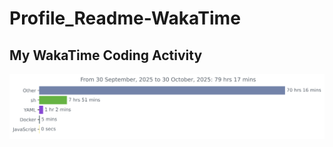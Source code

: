 # Profile_Readme-WakaTime

## My WakaTime Coding Activity

![Avinal WakaTime Activity](https://github.com/avinal/avinal/blob/master/images/stat.svg)
